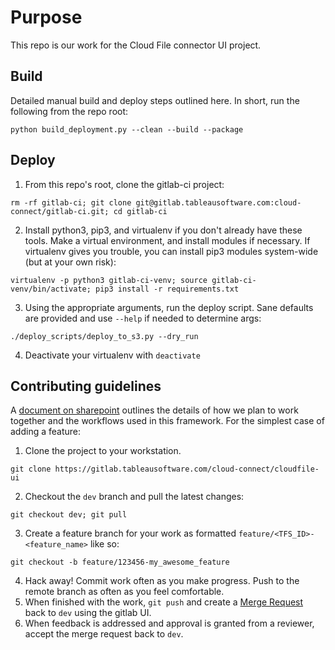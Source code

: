 # Purpose
This repo is our work for the Cloud File connector UI project.

## Build
Detailed manual build and deploy steps outlined here. In short, run the following from the repo root:
```
python build_deployment.py --clean --build --package
```
## Deploy
1. From this repo's root, clone the gitlab-ci project:
```
rm -rf gitlab-ci; git clone git@gitlab.tableausoftware.com:cloud-connect/gitlab-ci.git; cd gitlab-ci
```
2. Install python3, pip3, and virtualenv if you don't already have these tools. Make a virtual environment, and install modules if necessary. If virtualenv gives you trouble, you can install pip3 modules system-wide (but at your own risk):
```
virtualenv -p python3 gitlab-ci-venv; source gitlab-ci-venv/bin/activate; pip3 install -r requirements.txt
```
3. Using the appropriate arguments, run the deploy script. Sane defaults are provided and use `--help` if needed to determine args:
```
./deploy_scripts/deploy_to_s3.py --dry_run
```
4. Deactivate your virtualenv with `deactivate`

## Contributing guidelines
A [document on sharepoint](https://tableau.sharepoint.com/sites/Development/Online/_layouts/15/WopiFrame.aspx?sourcedoc=%7BB564AB5B-32B0-4F4D-9774-6387EAE24E1B%7D&file=Cloud-Connect%20git%20CI-CD%20workflows.docx&action=default) outlines the details of how we plan to work together and the workflows used in this framework. For the simplest case of adding a feature:
1. Clone the project to your workstation.
```
git clone https://gitlab.tableausoftware.com/cloud-connect/cloudfile-ui
```
2. Checkout the `dev` branch and pull the latest changes:
```
git checkout dev; git pull
```
3. Create a feature branch for your work as formatted `feature/<TFS_ID>-<feature_name>` like so:
```
git checkout -b feature/123456-my_awesome_feature
```
4. Hack away! Commit work often as you make progress. Push to the remote branch as often as you feel comfortable.
5. When finished with the work, `git push` and create a [Merge Request](https://gitlab.tableausoftware.com/cloud-connect/cloudfile-ui/merge_requests/new) back to `dev` using the gitlab UI.
6. When feedback is addressed and approval is granted from a reviewer, accept the merge request  back to `dev`.
